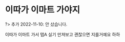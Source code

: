 # 이따가 이마트 가야지

<!-- ---
title: 이따가 이마트 가야지
date: 2019-09-04
tags: ["blog", "desire"]
excerpt: 제곧내
image: http://img.youtube.com/vi/TpPwI_Lo0YY/0.jpg
--- -->

?> 추가 2022-11-10: 안 샀습니다.

이따가 이마트 가서 탭A 실기 만져보고 괜찮으면 지를거예요 하하